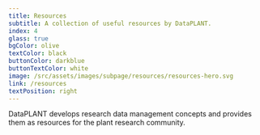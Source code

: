 ```yaml
---
title: Resources
subtitle: A collection of useful resources by DataPLANT. 
index: 4
glass: true
bgColor: olive
textColor: black
buttonColor: darkblue
buttonTextColor: white
image: /src/assets/images/subpage/resources/resources-hero.svg
link: /resources
textPosition: right
---
```


DataPLANT develops research data management concepts and provides them as resources for the plant research community.